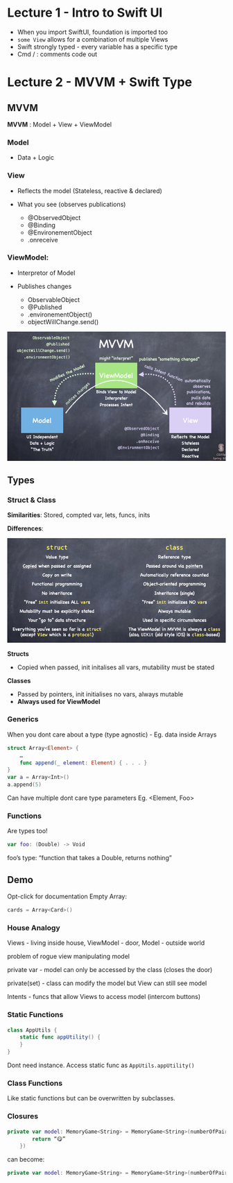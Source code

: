 # Lecture 1 - Intro to Swift UI
* When you import SwiftUI, foundation is imported too
* `some View`  allows for a combination of multiple Views
* Swift strongly typed - every variable has a specific type
* Cmd / : comments code out



# Lecture 2 - MVVM + Swift Type

## MVVM

**MVVM** : Model + View + ViewModel

### Model

* Data + Logic

### View

* Reflects the model (Stateless, reactive & declared)

* What you see (observes publications)
  * @ObservedObject
  * @Binding
  * @EnvironementObject
  * .onreceive

### ViewModel: 

* Interpretor of Model 

* Publishes changes
  * ObservableObject
  * @Published
  * .environementObject()
  * objectWillChange.send()

![MVVM](./Lecture.assets/MVVM.png)



## Types

### Struct & Class

**Similarities**: Stored, compted var, lets, funcs, inits

**Differences**:

![Differences](./Lecture.assets/Differences.png)

**Structs**

* Copied when passed, init initalises all vars, mutability must be stated

**Classes**

* Passed by pointers,  init initialises no vars, always mutable
* **Always used for ViewModel**

### Generics

When you dont care about a type (type agnostic) - Eg. data inside Arrays

```swift
struct Array<Element> {
	…
	func append(_ element: Element) { . . . }
}
var a = Array<Int>()
a.append(5)
```

Can have multiple dont care type parameters  Eg. <Element, Foo>

### Functions

Are types too!

```swift
var foo: (Double) -> Void
```

 foo’s type: “function that takes a Double, returns nothing”

## Demo 

Opt-click for documentation
Empty Array:

```swift
cards = Array<Card>()
```

### House Analogy

Views - living inside house, ViewModel - door, Model - outside world

problem of rogue view manipulating model

private var 	- model can only be accessed by the class (closes the door)

private(set) 	- class can modify the model but View can still see model

Intents 		- funcs that allow Views to access model (intercom buttons)

### Static Functions

```swift
class AppUtils {
    static func appUtility() {
    }
}
```

Dont need instance. Access static func as `AppUtils.appUtility()`

### Class Functions

Like static functions but can be overwritten by subclasses.

### Closures

```swift
private var model: MemoryGame<String> = MemoryGame<String>(numberOfPairs: 2, cardContentFactory: { (pairIndex: Int) -> String in
        return “😋”
    })
```

can become:

```swift
private var model: MemoryGame<String> = MemoryGame<String>(numberOfPairs: 2) { _ in “😋” }
```

